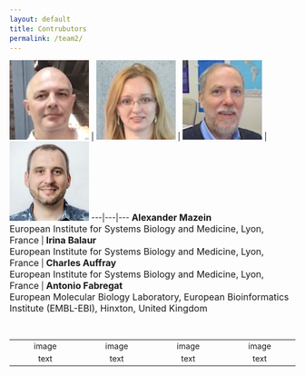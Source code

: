 ```yaml
---
layout: default
title: Contrubutors
permalink: /team2/
---
```



<a href="/glycolysis/"><img src="/images/team/AlexanderMazein.jpg" width="140"/></a> | <a href="/mevalonate/"><img src="/images/team/IrinaBalaur.jpg" width="140"/></a> | <a href="/eicosanoids/"><img src="/images/team/CharlesAuffray.jpg" width="140"/></a> | <a href="/eicosanoids/"><img src="/images/team/AntonioFabregat.jpg" width="140"/></a>
---|---|---
<font size="3"><strong>Alexander Mazein</strong><br />European Institute for Systems Biology and Medicine, Lyon, France</font> | <font size="3"><strong>Irina Balaur</strong><br />European Institute for Systems Biology and Medicine, Lyon, France</font> | <font size="3"><strong>Charles Auffray</strong><br />European Institute for Systems Biology and Medicine, Lyon, France</font> | <font size="3"><strong>Antonio Fabregat</strong><br />European Molecular Biology Laboratory, European Bioinformatics Institute (EMBL-EBI), Hinxton, United Kingdom</font>

<br />

<td align="center">
    
<div>
<table>
    <tr>
      <td style="width: 200px;" align="center">image</td>
      <td style="width: 200px;" align="center">image</td>
      <td style="width: 200px;" align="center">image</td>
      <td style="width: 200px;" align="center">image</td>
    </tr>
    <tr>
      <td align="center">text</td>
      <td align="center">text</td>
      <td align="center">text</td>
      <td align="center">text</td>
    </tr>
</table>
</div>
